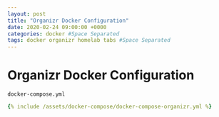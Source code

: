```yaml
---
layout: post
title: "Organizr Docker Configuration"
date: 2020-02-24 09:00:00 +0000
categories: docker #Space Separated
tags: docker organizr homelab tabs #Space Separated
---
```


# Organizr Docker Configuration

`docker-compose.yml`

```yml
{% include /assets/docker-compose/docker-compose-organizr.yml %}
```